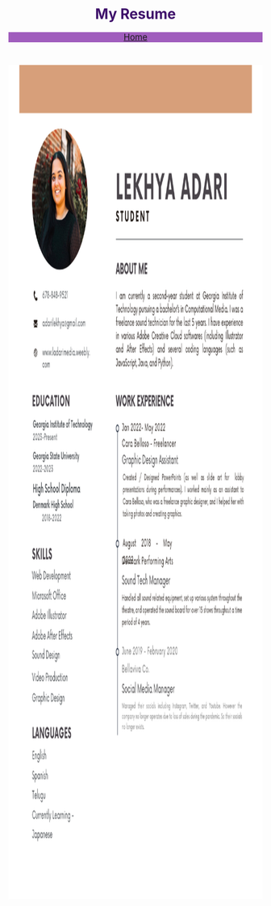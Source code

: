 <!DOCTYPE html>
<html lang = "en">
    <head>
        <meta charset = "utf-8">
<!--         <title>Lekhya Adari Personal Website</title> -->
    </head>
    <body>
        <h1 style = "text-align:center; color:rgb(63, 16, 107); font-size:200%;">My Resume</h1>
        <nav style = "text-align:center; background-color:rgb(160, 93, 189); font-size: 120%;">
            <a href="./personal_website.md">Home</a>
        </nav>
        <p><br></p>
        <img src="resume.png" width="1250" height="1650">
    </body>
</html>
